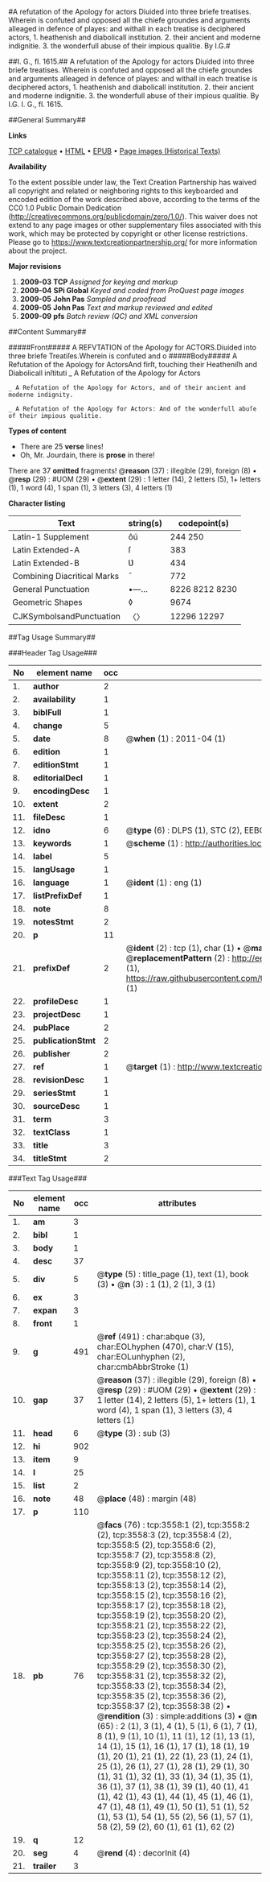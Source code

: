#A refutation of the Apology for actors Diuided into three briefe treatises. Wherein is confuted and opposed all the chiefe groundes and arguments alleaged in defence of playes: and withall in each treatise is deciphered actors, 1. heathenish and diabolicall institution. 2. their ancient and moderne indignitie. 3. the wonderfull abuse of their impious qualitie. By I.G.#

##I. G., fl. 1615.##
A refutation of the Apology for actors Diuided into three briefe treatises. Wherein is confuted and opposed all the chiefe groundes and arguments alleaged in defence of playes: and withall in each treatise is deciphered actors, 1. heathenish and diabolicall institution. 2. their ancient and moderne indignitie. 3. the wonderfull abuse of their impious qualitie. By I.G.
I. G., fl. 1615.

##General Summary##

**Links**

[TCP catalogue](http://www.ota.ox.ac.uk/tcp/)  • 
[HTML](http://tei.it.ox.ac.uk/tcp/Texts-HTML/free/A02/A02072.html)  • 
[EPUB](http://tei.it.ox.ac.uk/tcp/Texts-EPUB/free/A02/A02072.epub) • 
[Page images (Historical Texts)](https://historicaltexts.jisc.ac.uk/eebo-99839158e)

**Availability**

To the extent possible under law, the Text Creation Partnership has waived all copyright and related or neighboring rights to this keyboarded and encoded edition of the work described above, according to the terms of the CC0 1.0 Public Domain Dedication (http://creativecommons.org/publicdomain/zero/1.0/). This waiver does not extend to any page images or other supplementary files associated with this work, which may be protected by copyright or other license restrictions. Please go to https://www.textcreationpartnership.org/ for more information about the project.

**Major revisions**

1. __2009-03__ __TCP__ *Assigned for keying and markup*
1. __2009-04__ __SPi Global__ *Keyed and coded from ProQuest page images*
1. __2009-05__ __John Pas__ *Sampled and proofread*
1. __2009-05__ __John Pas__ *Text and markup reviewed and edited*
1. __2009-09__ __pfs__ *Batch review (QC) and XML conversion*

##Content Summary##

#####Front#####
A REFVTATION of the Apology for ACTORS.Diuided into three briefe Treatiſes.Wherein is confuted and o
#####Body#####
A Refutation of the Apology for ActorsAnd firſt, touching their Heatheniſh and Diabolicall inſtituti
    _ A Refutation of the Apology for Actors

    _ A Refutation of the Apology for Actors, and of their ancient and moderne indignity.

    _ A Refutation of the Apology for Actors: And of the wonderfull abuſe of their impious qualitie.

**Types of content**

  * There are 25 **verse** lines!
  * Oh, Mr. Jourdain, there is **prose** in there!

There are 37 **omitted** fragments! 
 @__reason__ (37) : illegible (29), foreign (8)  •  @__resp__ (29) : #UOM (29)  •  @__extent__ (29) : 1 letter (14), 2 letters (5), 1+ letters (1), 1 word (4), 1 span (1), 3 letters (3), 4 letters (1)

**Character listing**


|Text|string(s)|codepoint(s)|
|---|---|---|
|Latin-1 Supplement|ôú|244 250|
|Latin Extended-A|ſ|383|
|Latin Extended-B|Ʋ|434|
|Combining             Diacritical Marks|̄|772|
|General Punctuation|•—…|8226 8212 8230|
|Geometric Shapes|◊|9674|
|CJKSymbolsandPunctuation|〈〉|12296 12297|

##Tag Usage Summary##

###Header Tag Usage###

|No|element name|occ|attributes|
|---|---|---|---|
|1.|__author__|2||
|2.|__availability__|1||
|3.|__biblFull__|1||
|4.|__change__|5||
|5.|__date__|8| @__when__ (1) : 2011-04 (1)|
|6.|__edition__|1||
|7.|__editionStmt__|1||
|8.|__editorialDecl__|1||
|9.|__encodingDesc__|1||
|10.|__extent__|2||
|11.|__fileDesc__|1||
|12.|__idno__|6| @__type__ (6) : DLPS (1), STC (2), EEBO-CITATION (1), PROQUEST (1), VID (1)|
|13.|__keywords__|1| @__scheme__ (1) : http://authorities.loc.gov/ (1)|
|14.|__label__|5||
|15.|__langUsage__|1||
|16.|__language__|1| @__ident__ (1) : eng (1)|
|17.|__listPrefixDef__|1||
|18.|__note__|8||
|19.|__notesStmt__|2||
|20.|__p__|11||
|21.|__prefixDef__|2| @__ident__ (2) : tcp (1), char (1)  •  @__matchPattern__ (2) : ([0-9\-]+):([0-9IVX]+) (1), (.+) (1)  •  @__replacementPattern__ (2) : http://eebo.chadwyck.com/downloadtiff?vid=$1&page=$2 (1), https://raw.githubusercontent.com/textcreationpartnership/Texts/master/tcpchars.xml#$1 (1)|
|22.|__profileDesc__|1||
|23.|__projectDesc__|1||
|24.|__pubPlace__|2||
|25.|__publicationStmt__|2||
|26.|__publisher__|2||
|27.|__ref__|1| @__target__ (1) : http://www.textcreationpartnership.org/docs/. (1)|
|28.|__revisionDesc__|1||
|29.|__seriesStmt__|1||
|30.|__sourceDesc__|1||
|31.|__term__|3||
|32.|__textClass__|1||
|33.|__title__|3||
|34.|__titleStmt__|2||


###Text Tag Usage###

|No|element name|occ|attributes|
|---|---|---|---|
|1.|__am__|3||
|2.|__bibl__|1||
|3.|__body__|1||
|4.|__desc__|37||
|5.|__div__|5| @__type__ (5) : title_page (1), text (1), book (3)  •  @__n__ (3) : 1 (1), 2 (1), 3 (1)|
|6.|__ex__|3||
|7.|__expan__|3||
|8.|__front__|1||
|9.|__g__|491| @__ref__ (491) : char:abque (3), char:EOLhyphen (470), char:V (15), char:EOLunhyphen (2), char:cmbAbbrStroke (1)|
|10.|__gap__|37| @__reason__ (37) : illegible (29), foreign (8)  •  @__resp__ (29) : #UOM (29)  •  @__extent__ (29) : 1 letter (14), 2 letters (5), 1+ letters (1), 1 word (4), 1 span (1), 3 letters (3), 4 letters (1)|
|11.|__head__|6| @__type__ (3) : sub (3)|
|12.|__hi__|902||
|13.|__item__|9||
|14.|__l__|25||
|15.|__list__|2||
|16.|__note__|48| @__place__ (48) : margin (48)|
|17.|__p__|110||
|18.|__pb__|76| @__facs__ (76) : tcp:3558:1 (2), tcp:3558:2 (2), tcp:3558:3 (2), tcp:3558:4 (2), tcp:3558:5 (2), tcp:3558:6 (2), tcp:3558:7 (2), tcp:3558:8 (2), tcp:3558:9 (2), tcp:3558:10 (2), tcp:3558:11 (2), tcp:3558:12 (2), tcp:3558:13 (2), tcp:3558:14 (2), tcp:3558:15 (2), tcp:3558:16 (2), tcp:3558:17 (2), tcp:3558:18 (2), tcp:3558:19 (2), tcp:3558:20 (2), tcp:3558:21 (2), tcp:3558:22 (2), tcp:3558:23 (2), tcp:3558:24 (2), tcp:3558:25 (2), tcp:3558:26 (2), tcp:3558:27 (2), tcp:3558:28 (2), tcp:3558:29 (2), tcp:3558:30 (2), tcp:3558:31 (2), tcp:3558:32 (2), tcp:3558:33 (2), tcp:3558:34 (2), tcp:3558:35 (2), tcp:3558:36 (2), tcp:3558:37 (2), tcp:3558:38 (2)  •  @__rendition__ (3) : simple:additions (3)  •  @__n__ (65) : 2 (1), 3 (1), 4 (1), 5 (1), 6 (1), 7 (1), 8 (1), 9 (1), 10 (1), 11 (1), 12 (1), 13 (1), 14 (1), 15 (1), 16 (1), 17 (1), 18 (1), 19 (1), 20 (1), 21 (1), 22 (1), 23 (1), 24 (1), 25 (1), 26 (1), 27 (1), 28 (1), 29 (1), 30 (1), 31 (1), 32 (1), 33 (1), 34 (1), 35 (1), 36 (1), 37 (1), 38 (1), 39 (1), 40 (1), 41 (1), 42 (1), 43 (1), 44 (1), 45 (1), 46 (1), 47 (1), 48 (1), 49 (1), 50 (1), 51 (1), 52 (1), 53 (1), 54 (1), 55 (2), 56 (1), 57 (1), 58 (2), 59 (2), 60 (1), 61 (1), 62 (2)|
|19.|__q__|12||
|20.|__seg__|4| @__rend__ (4) : decorInit (4)|
|21.|__trailer__|3||

